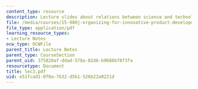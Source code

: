 ```yaml
---
content_type: resource
description: Lecture slides about relations between science and technology.
file: /media/courses/15-980j-organizing-for-innovative-product-development-spring-2007/e51fcad10f0a7b32d5b1526b22a0221d_lec3.pdf
file_type: application/pdf
learning_resource_types:
- Lecture Notes
ocw_type: OCWFile
parent_title: Lecture Notes
parent_type: CourseSection
parent_uid: 375820af-ddad-578a-82d6-b9686bf8f3fa
resourcetype: Document
title: lec3.pdf
uid: e51fcad1-0f0a-7b32-d5b1-526b22a0221d
---
```

